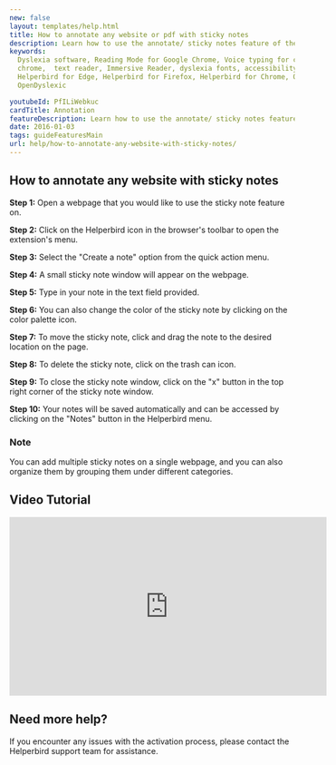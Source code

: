 ```yaml
---
new: false
layout: templates/help.html
title: How to annotate any website or pdf with sticky notes
description: Learn how to use the annotate/ sticky notes feature of the Helperbird browser extension.
keywords:
  Dyslexia software, Reading Mode for Google Chrome, Voice typing for chrome, Text to speech for
  chrome,  text reader, Immersive Reader, dyslexia fonts, accessibility software, dyslexia software,
  Helperbird for Edge, Helperbird for Firefox, Helperbird for Chrome, Opendyslexic for Chrome,
  OpenDyslexic

youtubeId: PfILiWebkuc
cardTitle: Annotation
featureDescription: Learn how to use the annotate/ sticky notes feature of the Helperbird browser extension.
date: 2016-01-03
tags: guideFeaturesMain
url: help/how-to-annotate-any-website-with-sticky-notes/
---
```



## How to annotate any website with sticky notes

**Step 1:** Open a webpage that you would like to use the sticky note feature on.

**Step 2:** Click on the Helperbird icon in the browser's toolbar to open the extension's menu.

**Step 3:** Select the "Create a note" option from the quick action menu.

**Step 4:** A small sticky note window will appear on the webpage.

**Step 5:** Type in your note in the text field provided.

**Step 6:** You can also change the color of the sticky note by clicking on the color palette icon.

**Step 7:** To move the sticky note, click and drag the note to the desired location on the page.

**Step 8:** To delete the sticky note, click on the trash can icon.

**Step 9:** To close the sticky note window, click on the "x" button in the top right corner of the sticky note window.

**Step 10:** Your notes will be saved automatically and can be accessed by clicking on the "Notes" button in the Helperbird menu.


### Note
You can add multiple sticky notes on a single webpage, and you can also organize them by grouping them under different categories.





## Video Tutorial
<div class="aspect-w-16 aspect-h-9">

<iframe width="560" height="315"  src="https://www.youtube-nocookie.com/embed/jX3vbq5GD5k" title="YouTube video player" frameborder="0" allow="accelerometer; autoplay; clipboard-write; encrypted-media; gyroscope; picture-in-picture" allowfullscreen></iframe>
</div>


## Need more help?

If you encounter any issues with the activation process, please contact the Helperbird support team for assistance.


